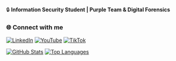 🔒 **Information Security Student | Purple Team & Digital Forensics**

### 🌐 **Connect with me**  
<a href="https://www.linkedin.com/in/emanuel-alves-silva/" target="_blank"><img src="https://img.shields.io/badge/LinkedIn-0077B5?style=for-the-badge&logo=linkedin&logoColor=white" alt="LinkedIn"></a>
<a href="https://www.youtube.com/@noctisroot" target="_blank"><img src="https://img.shields.io/badge/YouTube-FF0000?style=for-the-badge&logo=youtube&logoColor=white" alt="YouTube"></a>
<a href="https://www.tiktok.com/@noctisroot" target="_blank"><img src="https://img.shields.io/badge/TikTok-000000?style=for-the-badge&logo=tiktok&logoColor=white" alt="TikTok"></a>

[![GitHub Stats](https://github-readme-stats.vercel.app/api?emanuel-sec-sec&show_icons=true&theme=dark)](https://github.com/anuraghazra/github-readme-stats)
[![Top Languages](https://github-readme-stats.vercel.app/api/top-langs/?username=emanuel-sec&layout=compact&theme=dark)](https://github.com/anuraghazra/github-readme-stats)
